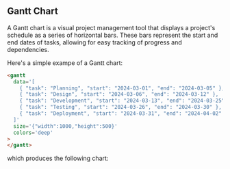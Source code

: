 ## Gantt Chart

A Gantt chart is a visual project management tool that displays a
project's schedule as a series of horizontal bars. These bars
represent the start and end dates of tasks, allowing for easy tracking
of progress and dependencies.

Here's a simple exampe of a Gantt chart:

~~~html
<gantt
  data='[
    { "task": "Planning", "start": "2024-03-01", "end": "2024-03-05" },
    { "task": "Design", "start": "2024-03-06", "end": "2024-03-12" },
    { "task": "Development", "start": "2024-03-13", "end": "2024-03-25" },
    { "task": "Testing", "start": "2024-03-26", "end": "2024-03-30" },
    { "task": "Deployment", "start": "2024-03-31", "end": "2024-04-02" }
  ]'
  size='{"width":1000,"height":500}'
  colors='deep'
>
</gantt>
~~~

which produces the following chart:

<span class="chart-container" id="gantt_0"></span>

<script>
 setTimeout(() => {
  Promise.resolve().then(() => {
    Doodl.gantt('#gantt_0',[
      { "task": "Planning", "start": "2024-03-01", "end": "2024-03-05" },
      { "task": "Design", "start": "2024-03-06", "end": "2024-03-12" },
      { "task": "Development", "start": "2024-03-13", "end": "2024-03-25" },
      { "task": "Testing", "start": "2024-03-26", "end": "2024-03-30" },
      { "task": "Deployment", "start": "2024-03-31", "end": "2024-04-02" }
    ],{"width":1000,"height":500},{},['#4C72B0', '#DD8452', '#55A868', '#C44E52', '#8172B3', '#937860', '#DA8BC3', '#8C8C8C', '#CCB974', '#64B5CD']);
})}, 1000)
</script>

    

